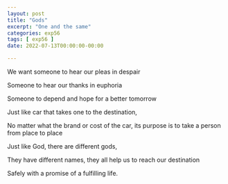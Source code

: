 ```yaml
---
layout: post
title: "Gods"
excerpt: "One and the same"
categories: exp56
tags: [ exp56 ]
date: 2022-07-13T00:00:00-00:00

---
```


We want someone to hear our pleas in despair

Someone to hear our thanks in euphoria

Someone to depend and hope for a better tomorrow

Just like car that takes one to the destination,

No matter what the brand or cost of the car, its purpose is to take a person from place to place

Just like God, there are different gods,

They have different names, they all help us to reach our destination

Safely with a promise of a fulfilling life.